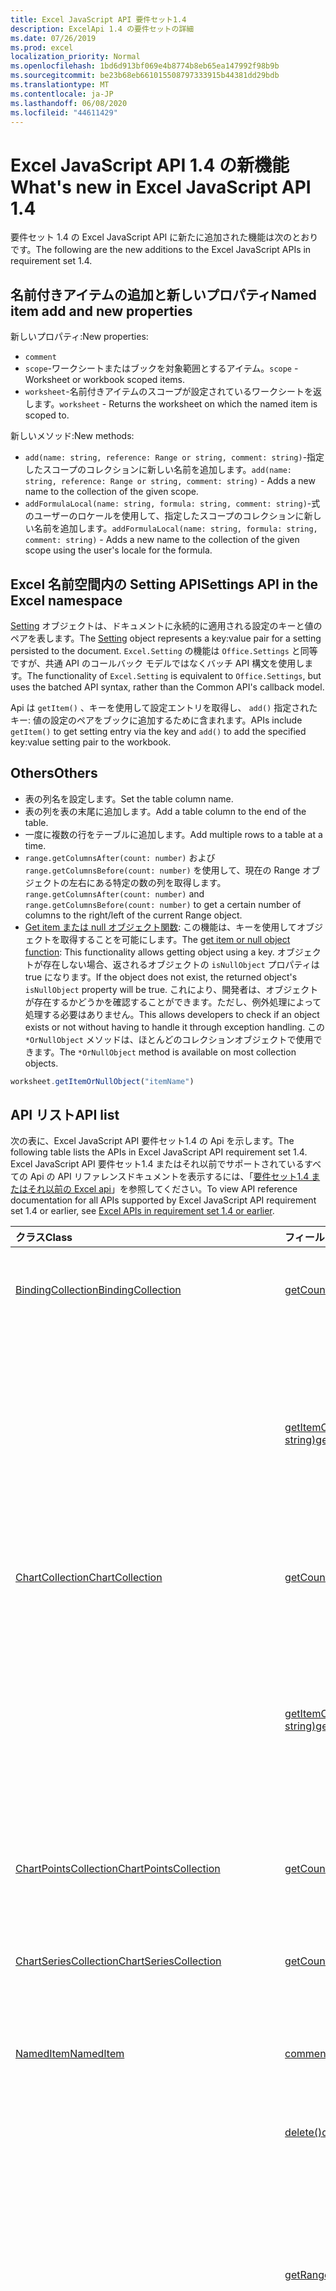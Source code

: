 ```yaml
---
title: Excel JavaScript API 要件セット1.4
description: ExcelApi 1.4 の要件セットの詳細
ms.date: 07/26/2019
ms.prod: excel
localization_priority: Normal
ms.openlocfilehash: 1bd6d913bf069e4b8774b8eb65ea147992f98b9b
ms.sourcegitcommit: be23b68eb661015508797333915b44381dd29bdb
ms.translationtype: MT
ms.contentlocale: ja-JP
ms.lasthandoff: 06/08/2020
ms.locfileid: "44611429"
---
```

# <a name="whats-new-in-excel-javascript-api-14"></a><span data-ttu-id="fd67e-103">Excel JavaScript API 1.4 の新機能</span><span class="sxs-lookup"><span data-stu-id="fd67e-103">What's new in Excel JavaScript API 1.4</span></span>

<span data-ttu-id="fd67e-104">要件セット 1.4 の Excel JavaScript API に新たに追加された機能は次のとおりです。</span><span class="sxs-lookup"><span data-stu-id="fd67e-104">The following are the new additions to the Excel JavaScript APIs in requirement set 1.4.</span></span>

## <a name="named-item-add-and-new-properties"></a><span data-ttu-id="fd67e-105">名前付きアイテムの追加と新しいプロパティ</span><span class="sxs-lookup"><span data-stu-id="fd67e-105">Named item add and new properties</span></span>

<span data-ttu-id="fd67e-106">新しいプロパティ:</span><span class="sxs-lookup"><span data-stu-id="fd67e-106">New properties:</span></span>

* `comment`
* <span data-ttu-id="fd67e-107">`scope`-ワークシートまたはブックを対象範囲とするアイテム。</span><span class="sxs-lookup"><span data-stu-id="fd67e-107">`scope` - Worksheet or workbook scoped items.</span></span>
* <span data-ttu-id="fd67e-108">`worksheet`-名前付きアイテムのスコープが設定されているワークシートを返します。</span><span class="sxs-lookup"><span data-stu-id="fd67e-108">`worksheet` - Returns the worksheet on which the named item is scoped to.</span></span>

<span data-ttu-id="fd67e-109">新しいメソッド:</span><span class="sxs-lookup"><span data-stu-id="fd67e-109">New methods:</span></span>

* <span data-ttu-id="fd67e-110">`add(name: string, reference: Range or string, comment: string)`-指定したスコープのコレクションに新しい名前を追加します。</span><span class="sxs-lookup"><span data-stu-id="fd67e-110">`add(name: string, reference: Range or string, comment: string)` - Adds a new name to the collection of the given scope.</span></span>
* <span data-ttu-id="fd67e-111">`addFormulaLocal(name: string, formula: string, comment: string)`-式のユーザーのロケールを使用して、指定したスコープのコレクションに新しい名前を追加します。</span><span class="sxs-lookup"><span data-stu-id="fd67e-111">`addFormulaLocal(name: string, formula: string, comment: string)` - Adds a new name to the collection of the given scope using the user's locale for the formula.</span></span>

## <a name="settings-api-in-the-excel-namespace"></a><span data-ttu-id="fd67e-112">Excel 名前空間内の Setting API</span><span class="sxs-lookup"><span data-stu-id="fd67e-112">Settings API in the Excel namespace</span></span>

<span data-ttu-id="fd67e-113">[Setting](/javascript/api/excel/excel.setting) オブジェクトは、ドキュメントに永続的に適用される設定のキーと値のペアを表します。</span><span class="sxs-lookup"><span data-stu-id="fd67e-113">The [Setting](/javascript/api/excel/excel.setting) object represents a key:value pair for a setting persisted to the document.</span></span> <span data-ttu-id="fd67e-114">`Excel.Setting` の機能は `Office.Settings` と同等ですが、共通 API のコールバック モデルではなくバッチ API 構文を使用します。</span><span class="sxs-lookup"><span data-stu-id="fd67e-114">The functionality of `Excel.Setting` is equivalent to `Office.Settings`, but uses the batched API syntax, rather than the Common API's callback model.</span></span>

<span data-ttu-id="fd67e-115">Api は `getItem()` 、キーを使用して設定エントリを取得し、 `add()` 指定されたキー: 値の設定のペアをブックに追加するために含まれます。</span><span class="sxs-lookup"><span data-stu-id="fd67e-115">APIs include `getItem()` to get setting entry via the key and `add()` to add the specified key:value setting pair to the workbook.</span></span>

## <a name="others"></a><span data-ttu-id="fd67e-116">Others</span><span class="sxs-lookup"><span data-stu-id="fd67e-116">Others</span></span>

* <span data-ttu-id="fd67e-117">表の列名を設定します。</span><span class="sxs-lookup"><span data-stu-id="fd67e-117">Set the table column name.</span></span>
* <span data-ttu-id="fd67e-118">表の列を表の末尾に追加します。</span><span class="sxs-lookup"><span data-stu-id="fd67e-118">Add a table column to the end of the table.</span></span>
* <span data-ttu-id="fd67e-119">一度に複数の行をテーブルに追加します。</span><span class="sxs-lookup"><span data-stu-id="fd67e-119">Add multiple rows to a table at a time.</span></span>
* <span data-ttu-id="fd67e-120">`range.getColumnsAfter(count: number)` および `range.getColumnsBefore(count: number)` を使用して、現在の Range オブジェクトの左右にある特定の数の列を取得します。</span><span class="sxs-lookup"><span data-stu-id="fd67e-120">`range.getColumnsAfter(count: number)` and `range.getColumnsBefore(count: number)` to get a certain number of columns to the right/left of the current Range object.</span></span>
* <span data-ttu-id="fd67e-121">[Get item または null オブジェクト関数](../../excel/excel-add-ins-advanced-concepts.md#ornullobject-methods): この機能は、キーを使用してオブジェクトを取得することを可能にします。</span><span class="sxs-lookup"><span data-stu-id="fd67e-121">The [get item or null object function](../../excel/excel-add-ins-advanced-concepts.md#ornullobject-methods): This functionality allows getting object using a key.</span></span> <span data-ttu-id="fd67e-122">オブジェクトが存在しない場合、返されるオブジェクトの `isNullObject` プロパティは true になります。</span><span class="sxs-lookup"><span data-stu-id="fd67e-122">If the object does not exist, the returned object's `isNullObject` property will be true.</span></span> <span data-ttu-id="fd67e-123">これにより、開発者は、オブジェクトが存在するかどうかを確認することができます。ただし、例外処理によって処理する必要はありません。</span><span class="sxs-lookup"><span data-stu-id="fd67e-123">This allows developers to check if an object exists or not without having to handle it through exception handling.</span></span> <span data-ttu-id="fd67e-124">この `*OrNullObject` メソッドは、ほとんどのコレクションオブジェクトで使用できます。</span><span class="sxs-lookup"><span data-stu-id="fd67e-124">The `*OrNullObject` method is available on most collection objects.</span></span>

```js
worksheet.getItemOrNullObject("itemName")
```

## <a name="api-list"></a><span data-ttu-id="fd67e-125">API リスト</span><span class="sxs-lookup"><span data-stu-id="fd67e-125">API list</span></span>

<span data-ttu-id="fd67e-126">次の表に、Excel JavaScript API 要件セット1.4 の Api を示します。</span><span class="sxs-lookup"><span data-stu-id="fd67e-126">The following table lists the APIs in Excel JavaScript API requirement set 1.4.</span></span> <span data-ttu-id="fd67e-127">Excel JavaScript API 要件セット1.4 またはそれ以前でサポートされているすべての Api の API リファレンスドキュメントを表示するには、「[要件セット1.4 またはそれ以前の Excel api](/javascript/api/excel?view=excel-js-1.4)」を参照してください。</span><span class="sxs-lookup"><span data-stu-id="fd67e-127">To view API reference documentation for all APIs supported by Excel JavaScript API requirement set 1.4 or earlier, see [Excel APIs in requirement set 1.4 or earlier](/javascript/api/excel?view=excel-js-1.4).</span></span>

| <span data-ttu-id="fd67e-128">クラス</span><span class="sxs-lookup"><span data-stu-id="fd67e-128">Class</span></span> | <span data-ttu-id="fd67e-129">フィールド</span><span class="sxs-lookup"><span data-stu-id="fd67e-129">Fields</span></span> | <span data-ttu-id="fd67e-130">説明</span><span class="sxs-lookup"><span data-stu-id="fd67e-130">Description</span></span> |
|:---|:---|:---|
|[<span data-ttu-id="fd67e-131">BindingCollection</span><span class="sxs-lookup"><span data-stu-id="fd67e-131">BindingCollection</span></span>](/javascript/api/excel/excel.bindingcollection)|[<span data-ttu-id="fd67e-132">getCount()</span><span class="sxs-lookup"><span data-stu-id="fd67e-132">getCount()</span></span>](/javascript/api/excel/excel.bindingcollection#getcount--)|<span data-ttu-id="fd67e-133">コレクションに含まれるバインドの数を取得します。</span><span class="sxs-lookup"><span data-stu-id="fd67e-133">Gets the number of bindings in the collection.</span></span>|
||[<span data-ttu-id="fd67e-134">getItemOrNullObject(id: string)</span><span class="sxs-lookup"><span data-stu-id="fd67e-134">getItemOrNullObject(id: string)</span></span>](/javascript/api/excel/excel.bindingcollection#getitemornullobject-id-)|<span data-ttu-id="fd67e-135">ID によってバインド オブジェクトを取得します。</span><span class="sxs-lookup"><span data-stu-id="fd67e-135">Gets a binding object by ID.</span></span> <span data-ttu-id="fd67e-136">バインディング オブジェクトが存在しない場合は null オブジェクトを返します。</span><span class="sxs-lookup"><span data-stu-id="fd67e-136">If the binding object does not exist, will return a null object.</span></span>|
|[<span data-ttu-id="fd67e-137">ChartCollection</span><span class="sxs-lookup"><span data-stu-id="fd67e-137">ChartCollection</span></span>](/javascript/api/excel/excel.chartcollection)|[<span data-ttu-id="fd67e-138">getCount()</span><span class="sxs-lookup"><span data-stu-id="fd67e-138">getCount()</span></span>](/javascript/api/excel/excel.chartcollection#getcount--)|<span data-ttu-id="fd67e-139">ワークシート上のグラフの数を返します。</span><span class="sxs-lookup"><span data-stu-id="fd67e-139">Returns the number of charts in the worksheet.</span></span>|
||[<span data-ttu-id="fd67e-140">getItemOrNullObject(name: string)</span><span class="sxs-lookup"><span data-stu-id="fd67e-140">getItemOrNullObject(name: string)</span></span>](/javascript/api/excel/excel.chartcollection#getitemornullobject-name-)|<span data-ttu-id="fd67e-141">グラフ名を使用してグラフを取得します。</span><span class="sxs-lookup"><span data-stu-id="fd67e-141">Gets a chart using its name.</span></span> <span data-ttu-id="fd67e-142">同じ名前の複数のグラフがある場合は、最初の 1 つが返されます。</span><span class="sxs-lookup"><span data-stu-id="fd67e-142">If there are multiple charts with the same name, the first one will be returned.</span></span>|
|[<span data-ttu-id="fd67e-143">ChartPointsCollection</span><span class="sxs-lookup"><span data-stu-id="fd67e-143">ChartPointsCollection</span></span>](/javascript/api/excel/excel.chartpointscollection)|[<span data-ttu-id="fd67e-144">getCount()</span><span class="sxs-lookup"><span data-stu-id="fd67e-144">getCount()</span></span>](/javascript/api/excel/excel.chartpointscollection#getcount--)|<span data-ttu-id="fd67e-145">系列に含まれるグラフのポイントの数を返します。</span><span class="sxs-lookup"><span data-stu-id="fd67e-145">Returns the number of chart points in the series.</span></span>|
|[<span data-ttu-id="fd67e-146">ChartSeriesCollection</span><span class="sxs-lookup"><span data-stu-id="fd67e-146">ChartSeriesCollection</span></span>](/javascript/api/excel/excel.chartseriescollection)|[<span data-ttu-id="fd67e-147">getCount()</span><span class="sxs-lookup"><span data-stu-id="fd67e-147">getCount()</span></span>](/javascript/api/excel/excel.chartseriescollection#getcount--)|<span data-ttu-id="fd67e-148">コレクションに含まれるデータ系列の数を返します。</span><span class="sxs-lookup"><span data-stu-id="fd67e-148">Returns the number of series in the collection.</span></span>|
|[<span data-ttu-id="fd67e-149">NamedItem</span><span class="sxs-lookup"><span data-stu-id="fd67e-149">NamedItem</span></span>](/javascript/api/excel/excel.nameditem)|[<span data-ttu-id="fd67e-150">comment</span><span class="sxs-lookup"><span data-stu-id="fd67e-150">comment</span></span>](/javascript/api/excel/excel.nameditem#comment)|<span data-ttu-id="fd67e-151">この名前に関連付けられているコメントを表します。</span><span class="sxs-lookup"><span data-stu-id="fd67e-151">Represents the comment associated with this name.</span></span>|
||[<span data-ttu-id="fd67e-152">delete()</span><span class="sxs-lookup"><span data-stu-id="fd67e-152">delete()</span></span>](/javascript/api/excel/excel.nameditem#delete--)|<span data-ttu-id="fd67e-153">指定された名前を削除します。</span><span class="sxs-lookup"><span data-stu-id="fd67e-153">Deletes the given name.</span></span>|
||[<span data-ttu-id="fd67e-154">getRangeOrNullObject()</span><span class="sxs-lookup"><span data-stu-id="fd67e-154">getRangeOrNullObject()</span></span>](/javascript/api/excel/excel.nameditem#getrangeornullobject--)|<span data-ttu-id="fd67e-155">名前に関連付けられている範囲オブジェクトを返します。</span><span class="sxs-lookup"><span data-stu-id="fd67e-155">Returns the range object that is associated with the name.</span></span> <span data-ttu-id="fd67e-156">名前付きアイテムの型が範囲でない場合は、null オブジェクトを返します。</span><span class="sxs-lookup"><span data-stu-id="fd67e-156">Returns a null object if the named item's type is not a range.</span></span>|
||[<span data-ttu-id="fd67e-157">scope</span><span class="sxs-lookup"><span data-stu-id="fd67e-157">scope</span></span>](/javascript/api/excel/excel.nameditem#scope)|<span data-ttu-id="fd67e-158">ブックまたは特定のワークシートに対して名前のスコープを設定するかどうかを示します。</span><span class="sxs-lookup"><span data-stu-id="fd67e-158">Indicates whether the name is scoped to the workbook or to a specific worksheet.</span></span> <span data-ttu-id="fd67e-159">可能な値は次のとおりです。ワークシート、ブック。</span><span class="sxs-lookup"><span data-stu-id="fd67e-159">Possible values are: Worksheet, Workbook.</span></span> <span data-ttu-id="fd67e-160">読み取り専用です。</span><span class="sxs-lookup"><span data-stu-id="fd67e-160">Read-only.</span></span>|
||[<span data-ttu-id="fd67e-161">worksheet</span><span class="sxs-lookup"><span data-stu-id="fd67e-161">worksheet</span></span>](/javascript/api/excel/excel.nameditem#worksheet)|<span data-ttu-id="fd67e-162">名前付きのアイテムの対象になるワークシートを返します。</span><span class="sxs-lookup"><span data-stu-id="fd67e-162">Returns the worksheet on which the named item is scoped to.</span></span> <span data-ttu-id="fd67e-163">アイテムのスコープがブックに設定されている場合は、エラーをスローします。</span><span class="sxs-lookup"><span data-stu-id="fd67e-163">Throws an error if the item is scoped to the workbook instead.</span></span>|
||[<span data-ttu-id="fd67e-164">worksheetOrNullObject</span><span class="sxs-lookup"><span data-stu-id="fd67e-164">worksheetOrNullObject</span></span>](/javascript/api/excel/excel.nameditem#worksheetornullobject)|<span data-ttu-id="fd67e-165">名前付きのアイテムの対象になるワークシートを返します。</span><span class="sxs-lookup"><span data-stu-id="fd67e-165">Returns the worksheet on which the named item is scoped to.</span></span> <span data-ttu-id="fd67e-166">アイテムがブックを対象にしている場合は、null オブジェクトを返します。</span><span class="sxs-lookup"><span data-stu-id="fd67e-166">Returns a null object if the item is scoped to the workbook instead.</span></span>|
|[<span data-ttu-id="fd67e-167">NamedItemCollection</span><span class="sxs-lookup"><span data-stu-id="fd67e-167">NamedItemCollection</span></span>](/javascript/api/excel/excel.nameditemcollection)|[<span data-ttu-id="fd67e-168">add (name: string, reference: Range \| string, comment?: string)</span><span class="sxs-lookup"><span data-stu-id="fd67e-168">add(name: string, reference: Range \| string, comment?: string)</span></span>](/javascript/api/excel/excel.nameditemcollection#add-name--reference--comment-)|<span data-ttu-id="fd67e-169">指定のスコープのコレクションに新しい名前を追加します。</span><span class="sxs-lookup"><span data-stu-id="fd67e-169">Adds a new name to the collection of the given scope.</span></span>|
||[<span data-ttu-id="fd67e-170">addFormulaLocal (name: string, formula: string, comment?: string)</span><span class="sxs-lookup"><span data-stu-id="fd67e-170">addFormulaLocal(name: string, formula: string, comment?: string)</span></span>](/javascript/api/excel/excel.nameditemcollection#addformulalocal-name--formula--comment-)|<span data-ttu-id="fd67e-171">ユーザーのロケールを数式に使用して、指定のスコープのコレクションに新しい名前を追加します。</span><span class="sxs-lookup"><span data-stu-id="fd67e-171">Adds a new name to the collection of the given scope using the user's locale for the formula.</span></span>|
||[<span data-ttu-id="fd67e-172">getCount()</span><span class="sxs-lookup"><span data-stu-id="fd67e-172">getCount()</span></span>](/javascript/api/excel/excel.nameditemcollection#getcount--)|<span data-ttu-id="fd67e-173">コレクションに含まれる名前付きアイテムの数を取得します。</span><span class="sxs-lookup"><span data-stu-id="fd67e-173">Gets the number of named items in the collection.</span></span>|
||[<span data-ttu-id="fd67e-174">getItemOrNullObject(name: string)</span><span class="sxs-lookup"><span data-stu-id="fd67e-174">getItemOrNullObject(name: string)</span></span>](/javascript/api/excel/excel.nameditemcollection#getitemornullobject-name-)|<span data-ttu-id="fd67e-175">名前を使用して、NamedItem オブジェクトを取得します。</span><span class="sxs-lookup"><span data-stu-id="fd67e-175">Gets a NamedItem object using its name.</span></span> <span data-ttu-id="fd67e-176">nameditem オブジェクトが存在しない場合は null オブジェクトを返します。</span><span class="sxs-lookup"><span data-stu-id="fd67e-176">If the nameditem object does not exist, will return a null object.</span></span>|
|[<span data-ttu-id="fd67e-177">PivotTableCollection</span><span class="sxs-lookup"><span data-stu-id="fd67e-177">PivotTableCollection</span></span>](/javascript/api/excel/excel.pivottablecollection)|[<span data-ttu-id="fd67e-178">getCount()</span><span class="sxs-lookup"><span data-stu-id="fd67e-178">getCount()</span></span>](/javascript/api/excel/excel.pivottablecollection#getcount--)|<span data-ttu-id="fd67e-179">コレクションに含まれるピボット テーブルの数を取得します。</span><span class="sxs-lookup"><span data-stu-id="fd67e-179">Gets the number of pivot tables in the collection.</span></span>|
||[<span data-ttu-id="fd67e-180">getItemOrNullObject(name: string)</span><span class="sxs-lookup"><span data-stu-id="fd67e-180">getItemOrNullObject(name: string)</span></span>](/javascript/api/excel/excel.pivottablecollection#getitemornullobject-name-)|<span data-ttu-id="fd67e-181">名前を使用してピボットテーブルを取得します。</span><span class="sxs-lookup"><span data-stu-id="fd67e-181">Gets a PivotTable by name.</span></span> <span data-ttu-id="fd67e-182">PivotTable が存在しない場合は null オブジェクトを返します。</span><span class="sxs-lookup"><span data-stu-id="fd67e-182">If the PivotTable does not exist, will return a null object.</span></span>|
|[<span data-ttu-id="fd67e-183">Range</span><span class="sxs-lookup"><span data-stu-id="fd67e-183">Range</span></span>](/javascript/api/excel/excel.range)|[<span data-ttu-id="fd67e-184">getIntersectionOrNullObject (anotherRange: Range \| 文字列)</span><span class="sxs-lookup"><span data-stu-id="fd67e-184">getIntersectionOrNullObject(anotherRange: Range \| string)</span></span>](/javascript/api/excel/excel.range#getintersectionornullobject-anotherrange-)|<span data-ttu-id="fd67e-185">指定した範囲の長方形の交差を表す範囲オブジェクトを取得します。</span><span class="sxs-lookup"><span data-stu-id="fd67e-185">Gets the range object that represents the rectangular intersection of the given ranges.</span></span> <span data-ttu-id="fd67e-186">交差部分が見つからない場合は、null オブジェクトを返します。</span><span class="sxs-lookup"><span data-stu-id="fd67e-186">If no intersection is found, will return a null object.</span></span>|
||[<span data-ttu-id="fd67e-187">getUsedRangeOrNullObject (パラメーターの設定のみ?: boolean)</span><span class="sxs-lookup"><span data-stu-id="fd67e-187">getUsedRangeOrNullObject(valuesOnly?: boolean)</span></span>](/javascript/api/excel/excel.range#getusedrangeornullobject-valuesonly-)|<span data-ttu-id="fd67e-p113">指定した範囲オブジェクトのうち使用されている範囲を返します。範囲内に使用済みのセルがない場合、この関数は null オブジェクトを返します。</span><span class="sxs-lookup"><span data-stu-id="fd67e-p113">Returns the used range of the given range object. If there are no used cells within the range, this function will return a null object.</span></span>|
|[<span data-ttu-id="fd67e-190">RangeViewCollection</span><span class="sxs-lookup"><span data-stu-id="fd67e-190">RangeViewCollection</span></span>](/javascript/api/excel/excel.rangeviewcollection)|[<span data-ttu-id="fd67e-191">getCount()</span><span class="sxs-lookup"><span data-stu-id="fd67e-191">getCount()</span></span>](/javascript/api/excel/excel.rangeviewcollection#getcount--)|<span data-ttu-id="fd67e-192">コレクションに含まれる RangeView オブジェクトの数を取得します。</span><span class="sxs-lookup"><span data-stu-id="fd67e-192">Gets the number of RangeView objects in the collection.</span></span>|
|[<span data-ttu-id="fd67e-193">設定</span><span class="sxs-lookup"><span data-stu-id="fd67e-193">Setting</span></span>](/javascript/api/excel/excel.setting)|[<span data-ttu-id="fd67e-194">delete()</span><span class="sxs-lookup"><span data-stu-id="fd67e-194">delete()</span></span>](/javascript/api/excel/excel.setting#delete--)|<span data-ttu-id="fd67e-195">設定を削除します。</span><span class="sxs-lookup"><span data-stu-id="fd67e-195">Deletes the setting.</span></span>|
||[<span data-ttu-id="fd67e-196">key</span><span class="sxs-lookup"><span data-stu-id="fd67e-196">key</span></span>](/javascript/api/excel/excel.setting#key)|<span data-ttu-id="fd67e-197">Setting の ID を表すキーを返します。</span><span class="sxs-lookup"><span data-stu-id="fd67e-197">Returns the key that represents the id of the Setting.</span></span> <span data-ttu-id="fd67e-198">読み取り専用です。</span><span class="sxs-lookup"><span data-stu-id="fd67e-198">Read-only.</span></span>|
||[<span data-ttu-id="fd67e-199">value</span><span class="sxs-lookup"><span data-stu-id="fd67e-199">value</span></span>](/javascript/api/excel/excel.setting#value)|<span data-ttu-id="fd67e-200">この設定に格納されている値を表します。</span><span class="sxs-lookup"><span data-stu-id="fd67e-200">Represents the value stored for this setting.</span></span>|
|[<span data-ttu-id="fd67e-201">SettingCollection</span><span class="sxs-lookup"><span data-stu-id="fd67e-201">SettingCollection</span></span>](/javascript/api/excel/excel.settingcollection)|[<span data-ttu-id="fd67e-202">add (key: string, value: string \| number \| boolean \| Date \| Array <any> \| any)</span><span class="sxs-lookup"><span data-stu-id="fd67e-202">add(key: string, value: string \| number \| boolean \| Date \| Array<any> \| any)</span></span>](/javascript/api/excel/excel.settingcollection#add-key--value-)|<span data-ttu-id="fd67e-203">指定した設定をブックに設定または追加します。</span><span class="sxs-lookup"><span data-stu-id="fd67e-203">Sets or adds the specified setting to the workbook.</span></span>|
||[<span data-ttu-id="fd67e-204">getCount()</span><span class="sxs-lookup"><span data-stu-id="fd67e-204">getCount()</span></span>](/javascript/api/excel/excel.settingcollection#getcount--)|<span data-ttu-id="fd67e-205">コレクションに含まれる設定の数を取得します。</span><span class="sxs-lookup"><span data-stu-id="fd67e-205">Gets the number of Settings in the collection.</span></span>|
||[<span data-ttu-id="fd67e-206">getItem(key: string)</span><span class="sxs-lookup"><span data-stu-id="fd67e-206">getItem(key: string)</span></span>](/javascript/api/excel/excel.settingcollection#getitem-key-)|<span data-ttu-id="fd67e-207">キーに基づいて設定エントリを取得します。</span><span class="sxs-lookup"><span data-stu-id="fd67e-207">Gets a Setting entry via the key.</span></span>|
||[<span data-ttu-id="fd67e-208">getItemOrNullObject(key: string)</span><span class="sxs-lookup"><span data-stu-id="fd67e-208">getItemOrNullObject(key: string)</span></span>](/javascript/api/excel/excel.settingcollection#getitemornullobject-key-)|<span data-ttu-id="fd67e-209">キーから Setting エントリを取得します。</span><span class="sxs-lookup"><span data-stu-id="fd67e-209">Gets a Setting entry via the key.</span></span> <span data-ttu-id="fd67e-210">Setting が存在しない場合は null オブジェクトを返します。</span><span class="sxs-lookup"><span data-stu-id="fd67e-210">If the Setting does not exist, will return a null object.</span></span>|
||[<span data-ttu-id="fd67e-211">items</span><span class="sxs-lookup"><span data-stu-id="fd67e-211">items</span></span>](/javascript/api/excel/excel.settingcollection#items)|<span data-ttu-id="fd67e-212">このコレクション内に読み込まれた子アイテムを取得します。</span><span class="sxs-lookup"><span data-stu-id="fd67e-212">Gets the loaded child items in this collection.</span></span>|
||[<span data-ttu-id="fd67e-213">onSettingsChanged</span><span class="sxs-lookup"><span data-stu-id="fd67e-213">onSettingsChanged</span></span>](/javascript/api/excel/excel.settingcollection#onsettingschanged)|<span data-ttu-id="fd67e-214">ドキュメント内の設定が変更されるときに発生します。</span><span class="sxs-lookup"><span data-stu-id="fd67e-214">Occurs when the Settings in the document are changed.</span></span>|
|[<span data-ttu-id="fd67e-215">SettingsChangedEventArgs</span><span class="sxs-lookup"><span data-stu-id="fd67e-215">SettingsChangedEventArgs</span></span>](/javascript/api/excel/excel.settingschangedeventargs)|[<span data-ttu-id="fd67e-216">settings</span><span class="sxs-lookup"><span data-stu-id="fd67e-216">settings</span></span>](/javascript/api/excel/excel.settingschangedeventargs#settings)|<span data-ttu-id="fd67e-217">SettingsChanged イベントが発生したバインドを表す Setting オブジェクトを取得します。</span><span class="sxs-lookup"><span data-stu-id="fd67e-217">Gets the Setting object that represents the binding that raised the SettingsChanged event</span></span>|
|[<span data-ttu-id="fd67e-218">TableCollection</span><span class="sxs-lookup"><span data-stu-id="fd67e-218">TableCollection</span></span>](/javascript/api/excel/excel.tablecollection)|[<span data-ttu-id="fd67e-219">getCount()</span><span class="sxs-lookup"><span data-stu-id="fd67e-219">getCount()</span></span>](/javascript/api/excel/excel.tablecollection#getcount--)|<span data-ttu-id="fd67e-220">コレクションに含まれるテーブルの数を取得します。</span><span class="sxs-lookup"><span data-stu-id="fd67e-220">Gets the number of tables in the collection.</span></span>|
||[<span data-ttu-id="fd67e-221">getItemOrNullObject(key: string)</span><span class="sxs-lookup"><span data-stu-id="fd67e-221">getItemOrNullObject(key: string)</span></span>](/javascript/api/excel/excel.tablecollection#getitemornullobject-key-)|<span data-ttu-id="fd67e-222">名前または ID でテーブルを取得します。</span><span class="sxs-lookup"><span data-stu-id="fd67e-222">Gets a table by Name or ID.</span></span> <span data-ttu-id="fd67e-223">テーブルが存在しない場合は null オブジェクトを返します。</span><span class="sxs-lookup"><span data-stu-id="fd67e-223">If the table does not exist, will return a null object.</span></span>|
|[<span data-ttu-id="fd67e-224">TableColumnCollection</span><span class="sxs-lookup"><span data-stu-id="fd67e-224">TableColumnCollection</span></span>](/javascript/api/excel/excel.tablecolumncollection)|[<span data-ttu-id="fd67e-225">getCount()</span><span class="sxs-lookup"><span data-stu-id="fd67e-225">getCount()</span></span>](/javascript/api/excel/excel.tablecolumncollection#getcount--)|<span data-ttu-id="fd67e-226">表の列数を取得します。</span><span class="sxs-lookup"><span data-stu-id="fd67e-226">Gets the number of columns in the table.</span></span>|
||[<span data-ttu-id="fd67e-227">getItemOrNullObject (key: number \| 文字列)</span><span class="sxs-lookup"><span data-stu-id="fd67e-227">getItemOrNullObject(key: number \| string)</span></span>](/javascript/api/excel/excel.tablecolumncollection#getitemornullobject-key-)|<span data-ttu-id="fd67e-228">名前または ID によって、列オブジェクトを取得します。</span><span class="sxs-lookup"><span data-stu-id="fd67e-228">Gets a column object by Name or ID.</span></span> <span data-ttu-id="fd67e-229">列が存在しない場合は null オブジェクトを返します。</span><span class="sxs-lookup"><span data-stu-id="fd67e-229">If the column does not exist, will return a null object.</span></span>|
|[<span data-ttu-id="fd67e-230">TableRowCollection</span><span class="sxs-lookup"><span data-stu-id="fd67e-230">TableRowCollection</span></span>](/javascript/api/excel/excel.tablerowcollection)|[<span data-ttu-id="fd67e-231">getCount()</span><span class="sxs-lookup"><span data-stu-id="fd67e-231">getCount()</span></span>](/javascript/api/excel/excel.tablerowcollection#getcount--)|<span data-ttu-id="fd67e-232">表の行数を取得します。</span><span class="sxs-lookup"><span data-stu-id="fd67e-232">Gets the number of rows in the table.</span></span>|
|[<span data-ttu-id="fd67e-233">Workbook</span><span class="sxs-lookup"><span data-stu-id="fd67e-233">Workbook</span></span>](/javascript/api/excel/excel.workbook)|[<span data-ttu-id="fd67e-234">settings</span><span class="sxs-lookup"><span data-stu-id="fd67e-234">settings</span></span>](/javascript/api/excel/excel.workbook#settings)|<span data-ttu-id="fd67e-235">ブックに関連付けられている Setting のコレクションを表します。</span><span class="sxs-lookup"><span data-stu-id="fd67e-235">Represents a collection of Settings associated with the workbook.</span></span> <span data-ttu-id="fd67e-236">読み取り専用です。</span><span class="sxs-lookup"><span data-stu-id="fd67e-236">Read-only.</span></span>|
|[<span data-ttu-id="fd67e-237">Worksheet</span><span class="sxs-lookup"><span data-stu-id="fd67e-237">Worksheet</span></span>](/javascript/api/excel/excel.worksheet)|[<span data-ttu-id="fd67e-238">getUsedRangeOrNullObject (パラメーターの設定のみ?: boolean)</span><span class="sxs-lookup"><span data-stu-id="fd67e-238">getUsedRangeOrNullObject(valuesOnly?: boolean)</span></span>](/javascript/api/excel/excel.worksheet#getusedrangeornullobject-valuesonly-)|<span data-ttu-id="fd67e-p119">使用範囲とは、値または書式設定が割り当たっているすべてのセルを包含する最小の範囲です。ワークシート全体が空白の場合、この関数は null オブジェクトを返します。</span><span class="sxs-lookup"><span data-stu-id="fd67e-p119">The used range is the smallest range that encompasses any cells that have a value or formatting assigned to them. If the entire worksheet is blank, this function will return a null object.</span></span>|
||[<span data-ttu-id="fd67e-241">姓名</span><span class="sxs-lookup"><span data-stu-id="fd67e-241">names</span></span>](/javascript/api/excel/excel.worksheet#names)|<span data-ttu-id="fd67e-242">現在のワークシートにスコープされている名前のコレクション。</span><span class="sxs-lookup"><span data-stu-id="fd67e-242">Collection of names scoped to the current worksheet.</span></span> <span data-ttu-id="fd67e-243">読み取り専用です。</span><span class="sxs-lookup"><span data-stu-id="fd67e-243">Read-only.</span></span>|
|[<span data-ttu-id="fd67e-244">WorksheetCollection</span><span class="sxs-lookup"><span data-stu-id="fd67e-244">WorksheetCollection</span></span>](/javascript/api/excel/excel.worksheetcollection)|[<span data-ttu-id="fd67e-245">getCount (visibleOnly?: boolean)</span><span class="sxs-lookup"><span data-stu-id="fd67e-245">getCount(visibleOnly?: boolean)</span></span>](/javascript/api/excel/excel.worksheetcollection#getcount-visibleonly-)|<span data-ttu-id="fd67e-246">コレクションに含まれるワークシートの数を取得します。</span><span class="sxs-lookup"><span data-stu-id="fd67e-246">Gets the number of worksheets in the collection.</span></span>|
||[<span data-ttu-id="fd67e-247">getItemOrNullObject(key: string)</span><span class="sxs-lookup"><span data-stu-id="fd67e-247">getItemOrNullObject(key: string)</span></span>](/javascript/api/excel/excel.worksheetcollection#getitemornullobject-key-)|<span data-ttu-id="fd67e-248">名前または ID を使用して、ワークシート オブジェクトを取得します。</span><span class="sxs-lookup"><span data-stu-id="fd67e-248">Gets a worksheet object using its Name or ID.</span></span> <span data-ttu-id="fd67e-249">ワークシートが存在しない場合は null オブジェクトを返します。</span><span class="sxs-lookup"><span data-stu-id="fd67e-249">If the worksheet does not exist, will return a null object.</span></span>|

## <a name="see-also"></a><span data-ttu-id="fd67e-250">関連項目</span><span class="sxs-lookup"><span data-stu-id="fd67e-250">See also</span></span>

- [<span data-ttu-id="fd67e-251">Excel JavaScript API リファレンス ドキュメント</span><span class="sxs-lookup"><span data-stu-id="fd67e-251">Excel JavaScript API Reference Documentation</span></span>](/javascript/api/excel?view=excel-js-1.4)
- [<span data-ttu-id="fd67e-252">Excel JavaScript API の要件セット</span><span class="sxs-lookup"><span data-stu-id="fd67e-252">Excel JavaScript API requirement sets</span></span>](./excel-api-requirement-sets.md)
